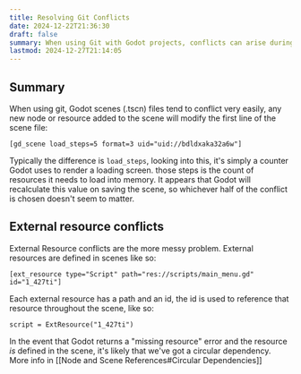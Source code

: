 ```yaml
---
title: Resolving Git Conflicts
date: 2024-12-22T21:36:30
draft: false
summary: When using Git with Godot projects, conflicts can arise during merges or pulls due to changes made to scene files (.tscn) and external resources. This document provides guidance on resolving these conflicts.
lastmod: 2024-12-27T21:14:05
---
```

## Summary
When using git, Godot scenes (.tscn) files tend to conflict very easily, any new node or resource added to the scene will modify the first line of the scene file:
```
[gd_scene load_steps=5 format=3 uid="uid://bdldxaka32a6w"]
```
Typically the difference is `load_steps`, looking into this, it's simply a counter Godot uses to render a loading screen. those steps is the count of resources it needs to load into memory. It appears that Godot will recalculate this value on saving the scene, so whichever half of the conflict is chosen doesn't seem to matter.

## External resource conflicts
External Resource conflicts are the more messy problem. External resources are defined in scenes like so:
```
[ext_resource type="Script" path="res://scripts/main_menu.gd" id="1_427ti"]
```
Each external resource has a path and an id, the id is used to reference that resource throughout the scene, like so:
```
script = ExtResource("1_427ti")
```

In the event that Godot returns a "missing resource" error and the resource *is* defined in the scene, it's likely that we've got a circular dependency. More info in [[Node and Scene References#Circular Dependencies]]